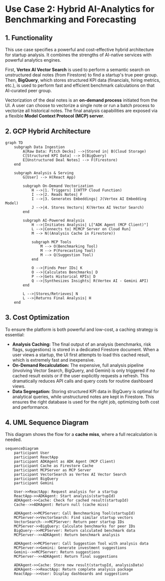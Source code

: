# Use Case 2: Hybrid AI-Analytics for Benchmarking and Forecasting

## 1. Functionality

This use case specifies a powerful and cost-effective hybrid architecture for startup analysis. It combines the strengths of AI-native services with powerful analytics engines.

First, **Vertex AI Vector Search** is used to perform a semantic search on unstructured deal notes (from Firestore) to find a startup's true peer group. Then, **BigQuery**, which stores structured KPI data (financials, hiring metrics, etc.), is used to perform fast and efficient benchmark calculations on that AI-curated peer group.

Vectorization of the deal notes is an **on-demand process** initiated from the UI. A user can choose to vectorize a single note or run a batch process to vectorize all historical notes. The final analysis capabilities are exposed via a flexible **Model Context Protocol (MCP) server**.

## 2. GCP Hybrid Architecture

```mermaid
graph TD
    subgraph Data Ingestion
        A[Raw Data: Pitch Decks] -->|Stored in| B(Cloud Storage)
        C[Structured KPI Data] --> D(BigQuery)
        E[Unstructured Deal Notes] --> F(Firestore)
    end

    subgraph Analysis & Serving
        G[User] --> H(React App)
        
        subgraph On-Demand Vectorization
            H -->|1. Triggers| I(HTTP Cloud Function)
            I -->|2. Reads Notes| F
            I -->|3. Generates Embeddings| J(Vertex AI Embedding Model)
            J -->|4. Stores Vectors| K(Vertex AI Vector Search)
        end

        subgraph AI-Powered Analysis
            H -->|Initiates Analysis| L["ADK Agent (MCP Client)"]
            L -->|Connects to| M[MCP Server on Cloud Run]
            M --> N((Analysis Cache in Firestore))
            
            subgraph MCP Tools
                M --> O(Benchmarking Tool)
                M --> P(Forecasting Tool)
                M --> Q(Suggestion Tool)
            end

            O -->|Finds Peer IDs| K
            O -->|Calculates Benchmarks| D
            P -->|Gets Historical KPIs| D
            Q -->|Synthesizes Insights| R(Vertex AI - Gemini API)
        end

        L -->|Stores/Retrieves| N
        L -->|Returns Final Analysis| H
    end
```

## 3. Cost Optimization

To ensure the platform is both powerful and low-cost, a caching strategy is essential:

*   **Analysis Caching:** The final output of an analysis (benchmarks, risk flags, suggestions) is stored in a dedicated Firestore document. When a user views a startup, the UI first attempts to load this cached result, which is extremely fast and inexpensive.
*   **On-Demand Recalculation:** The expensive, full analysis pipeline (involving Vector Search, BigQuery, and Gemini) is only triggered if no cached result exists or if the user explicitly requests a refresh. This dramatically reduces API calls and query costs for routine dashboard views.
*   **Data Segregation:** Storing structured KPI data in BigQuery is optimal for analytical queries, while unstructured notes are kept in Firestore. This ensures the right database is used for the right job, optimizing both cost and performance.

## 4. UML Sequence Diagram

This diagram shows the flow for a **cache miss**, where a full recalculation is needed.

```mermaid
sequenceDiagram
    participant User
    participant ReactApp
    participant ADKAgent as ADK Agent (MCP Client)
    participant Cache as Firestore Cache
    participant MCPServer as MCP Server
    participant VectorSearch as Vertex AI Vector Search
    participant BigQuery
    participant Gemini

    User->>ReactApp: Request analysis for a startup
    ReactApp->>ADKAgent: Start analysis(startupId)
    ADKAgent->>Cache: Check for cached result(startupId)
    Cache-->>ADKAgent: Return null (cache miss)

    ADKAgent->>MCPServer: Call Benchmarking Tool(startupId)
    MCPServer->>VectorSearch: Find similar startup vectors
    VectorSearch-->>MCPServer: Return peer startup IDs
    MCPServer->>BigQuery: Calculate benchmarks for peer IDs
    BigQuery-->>MCPServer: Return calculated benchmark data
    MCPServer-->>ADKAgent: Return benchmark analysis

    ADKAgent->>MCPServer: Call Suggestion Tool with analysis data
    MCPServer->>Gemini: Generate investment suggestions
    Gemini-->>MCPServer: Return suggestions
    MCPServer-->>ADKAgent: Return final suggestions

    ADKAgent->>Cache: Store new result(startupId, analysisData)
    ADKAgent-->>ReactApp: Return complete analysis package
    ReactApp-->>User: Display dashboards and suggestions
```
